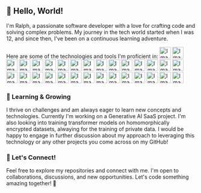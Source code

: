 ## 👋 Hello, World! 

I'm Ralph, a passionate software developer with a love for crafting code and solving complex problems. My journey in the tech world started when I was 12, and since then, I've been on a continuous learning adventure.

Here are some of the technologies and tools I'm proficient in:
<img src="https://user-images.githubusercontent.com/25181517/192158954-f88b5814-d510-4564-b285-dff7d6400dad.png" alt="Image 1" height="30px" style="width: auto;">
<img src="https://user-images.githubusercontent.com/25181517/183898674-75a4a1b1-f960-4ea9-abcb-637170a00a75.png" alt="Image 2" height="30px" style="width: auto;">
<img src="https://user-images.githubusercontent.com/25181517/202896760-337261ed-ee92-4979-84c4-d4b829c7355d.png" alt="Image 3" height="30px" style="width: auto;">
<img src="https://user-images.githubusercontent.com/25181517/189716855-2c69ca7a-5149-4647-936d-780610911353.png" alt="Image 4" height="30px" style="width: auto;">
<img src="https://user-images.githubusercontent.com/25181517/189715289-df3ee512-6eca-463f-a0f4-c10d94a06b2f.png" alt="Image 5" height="30px" style="width: auto;">
<img src="https://user-images.githubusercontent.com/25181517/189716630-fe6c084c-6c66-43af-aa49-64c8aea4a5c2.png" alt="Image 6" height="30px" style="width: auto;">
<img src="https://user-images.githubusercontent.com/25181517/117447155-6a868a00-af3d-11eb-9cfe-245df15c9f3f.png" alt="Image 7" height="30px" style="width: auto;">
<img src="https://user-images.githubusercontent.com/25181517/183890595-779a7e64-3f43-4634-bad2-eceef4e80268.png" alt="Image 8" height="30px" style="width: auto;">
<img src="https://user-images.githubusercontent.com/25181517/183897015-94a058a6-b86e-4e42-a37f-bf92061753e5.png" alt="Image 9" height="30px" style="width: auto;">
<img src="https://user-images.githubusercontent.com/25181517/183890598-19a0ac2d-e88a-4005-a8df-1ee36782fde1.png" alt="Image 10" height="30px" style="width: auto;">
<img src="https://user-images.githubusercontent.com/25181517/183568594-85e280a7-0d7e-4d1a-9028-c8c2209e073c.png" alt="Image 11" height="30px" style="width: auto;">
<img src="https://user-images.githubusercontent.com/25181517/183859966-a3462d8d-1bc7-4880-b353-e2cbed900ed6.png" alt="Image 12" height="30px" style="width: auto;">
<img src="https://user-images.githubusercontent.com/25181517/187896150-cc1dcb12-d490-445c-8e4d-1275cd2388d6.png" alt="Image 13" height="30px" style="width: auto;">
<img src="https://github.com/marwin1991/profile-technology-icons/assets/136815194/5f8c622c-c217-4649-b0a9-7e0ee24bd704" alt="Image 14" height="30px" style="width: auto;">
<img src="https://github.com/marwin1991/profile-technology-icons/assets/62091613/b40892ef-efb8-4b0e-a6b5-d1cfc2f3fc35" alt="Image 15" height="30px" style="width: auto;">
<img src="https://user-images.githubusercontent.com/25181517/117201156-9a724800-adec-11eb-9a9d-3cd0f67da4bc.png" alt="Image 16" height="30px" style="width: auto;">
<img src="https://user-images.githubusercontent.com/25181517/117201470-f6d56780-adec-11eb-8f7c-e70e376cfd07.png" alt="Image 17" height="30px" style="width: auto;">
<img src="https://user-images.githubusercontent.com/25181517/192106073-90fffafe-3562-4ff9-a37e-c77a2da0ff58.png" alt="Image 18" height="30px" style="width: auto;">
<img src="https://user-images.githubusercontent.com/25181517/183423507-c056a6f9-1ba8-4312-a350-19bcbc5a8697.png" alt="Image 19" height="30px" style="width: auto;">
<img src="https://user-images.githubusercontent.com/25181517/183423775-2276e25d-d43d-4e58-890b-edbc88e915f7.png" alt="Image 20" height="30px" style="width: auto;">
<img src="https://user-images.githubusercontent.com/25181517/184117132-9e89a93b-65fb-47c3-91e7-7d0f99e7c066.png" alt="Image 21" height="30px" style="width: auto;">
<img src="https://user-images.githubusercontent.com/25181517/183570228-6a040b9f-3ddf-47a2-a201-743121dac664.png" alt="Image 22" height="30px" style="width: auto;">
<img src="https://user-images.githubusercontent.com/25181517/186150365-da1eccce-6201-487c-8649-45e9e99435fd.png" alt="Image 23" height="30px" style="width: auto;">
<img src="https://user-images.githubusercontent.com/25181517/117208740-bfb78400-adf5-11eb-97bb-09072b6bedfc.png" alt="Image 24" height="30px" style="width: auto;">
<img src="https://user-images.githubusercontent.com/25181517/182884177-d48a8579-2cd0-447a-b9a6-ffc7cb02560e.png" alt="Image 25" height="30px" style="width: auto;">
<img src="https://user-images.githubusercontent.com/25181517/192158606-7c2ef6bd-6e04-47cf-b5bc-da2797cb5bda.png" alt="Image 26" height="30px" style="width: auto;">
<img src="https://user-images.githubusercontent.com/25181517/117207330-263ba280-adf4-11eb-9b97-0ac5b40bc3be.png" alt="Image 27" height="30px" style="width: auto;">
<img src="https://user-images.githubusercontent.com/25181517/182534006-037f08b5-8e7b-4e5f-96b6-5d2a5558fa85.png" alt="Image 28" height="30px" style="width: auto;">
<img src="https://user-images.githubusercontent.com/25181517/223639822-2a01e63a-a7f9-4a39-8930-61431541bc06.png" alt="Image 29" height="30px" style="width: auto;">
<img src="https://user-images.githubusercontent.com/25181517/184103699-d1b83c07-2d83-4d99-9a1e-83bd89e08117.png" alt="Image 30" height="30px" style="width: auto;">

### 🌱 Learning & Growing

I thrive on challenges and am always eager to learn new concepts and technologies. Currently I'm working on a Generative AI SaaS project. I'm also looking into training transformer models on homomorphically encrypted datasets, alwaying for the training of private data. I would be happy to engage in further discussion about my approach to leveraging this technology or any other projects you come across on my GitHub!

### 🤝 Let's Connect!

Feel free to explore my repositories and connect with me. I'm open to collaborations, discussions, and new opportunities. Let's code something amazing together! 🚀
